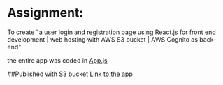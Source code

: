 # Assignment:

To create "a user login and registration page using React.js for front end development | web hosting with AWS S3 bucket | AWS Cognito as back-end"

the entire app was coded in [App.js](https://github.com/branfung/aws-user-auth-app/blob/main/src/App.js)


##Published with S3 bucket
[Link to the app](http://branfung-react-user-auth-dev.s3-website-us-east-1.amazonaws.com)
